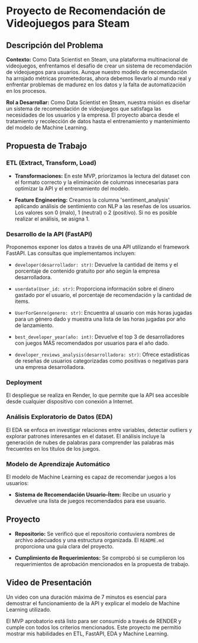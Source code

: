 # Proyecto de Recomendación de Videojuegos para Steam

## Descripción del Problema

**Contexto:** Como Data Scientist en Steam, una plataforma multinacional de videojuegos, enfrentamos el desafío de crear un sistema de recomendación de videojuegos para usuarios. Aunque nuestro modelo de recomendación ha arrojado métricas prometedoras, ahora debemos llevarlo al mundo real y enfrentar problemas de madurez en los datos y la falta de automatización en los procesos.

**Rol a Desarrollar:** Como Data Scientist en Steam, nuestra misión es diseñar un sistema de recomendación de videojuegos que satisfaga las necesidades de los usuarios y la empresa. El proyecto abarca desde el tratamiento y recolección de datos hasta el entrenamiento y mantenimiento del modelo de Machine Learning.

## Propuesta de Trabajo

### ETL (Extract, Transform, Load)

- **Transformaciones:** En este MVP, priorizamos la lectura del dataset con el formato correcto y la eliminación de columnas innecesarias para optimizar la API y el entrenamiento del modelo.

- **Feature Engineering:** Creamos la columna 'sentiment_analysis' aplicando análisis de sentimiento con NLP a las reseñas de los usuarios. Los valores son 0 (malo), 1 (neutral) o 2 (positivo). Si no es posible realizar el análisis, se asigna 1.

### Desarrollo de la API (FastAPI)

Proponemos exponer los datos a través de una API utilizando el framework FastAPI. Las consultas que implementamos incluyen:

- `developer(desarrollador: str)`: Devuelve la cantidad de items y el porcentaje de contenido gratuito por año según la empresa desarrolladora.

- `userdata(User_id: str)`: Proporciona información sobre el dinero gastado por el usuario, el porcentaje de recomendación y la cantidad de items.

- `UserForGenre(genero: str)`: Encuentra al usuario con más horas jugadas para un género dado y muestra una lista de las horas jugadas por año de lanzamiento.

- `best_developer_year(año: int)`: Devuelve el top 3 de desarrolladores con juegos MÁS recomendados por usuarios para el año dado.

- `developer_reviews_analysis(desarrolladora: str)`: Ofrece estadísticas de reseñas de usuarios categorizadas como positivas o negativas para una empresa desarrolladora.

### Deployment

El despliegue se realiza en Render, lo que permite que la API sea accesible desde cualquier dispositivo con conexión a Internet.

### Análisis Exploratorio de Datos (EDA)

El EDA se enfoca en investigar relaciones entre variables, detectar outliers y explorar patrones interesantes en el dataset. El análisis incluye la generación de nubes de palabras para comprender las palabras más frecuentes en los títulos de los juegos.

### Modelo de Aprendizaje Automático

El modelo de Machine Learning es capaz de recomendar juegos a los usuarios:

- **Sistema de Recomendación Usuario-Ítem:** Recibe un usuario y devuelve una lista de juegos recomendados para ese usuario.

## Proyecto

- **Repositorio:** Se verificó que el repositorio contuviera nombres de archivo adecuados y una estructura organizada. El `README.md` proporciona una guía clara del proyecto.

- **Cumplimiento de Requerimientos:** Se comprobó si se cumplieron los requerimientos de aprobación mencionados en la propuesta de trabajo.

## Video de Presentación

Un video con una duración máxima de 7 minutos es esencial para demostrar el funcionamiento de la API y explicar el modelo de Machine Learning utilizado.


El MVP aprobatorio está listo para ser consumido a través de RENDER y cumple con todos los criterios mencionados. Este proyecto me permitio mostrar mis habilidades en ETL, FastAPI, EDA y Machine Learning.